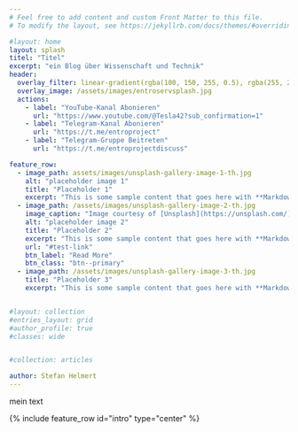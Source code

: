 ```yaml
---
# Feel free to add content and custom Front Matter to this file.
# To modify the layout, see https://jekyllrb.com/docs/themes/#overriding-theme-defaults

#layout: home
layout: splash
titel: "Titel"
excerpt: "ein Blog über Wissenschaft und Technik"
header:
  overlay_filter: linear-gradient(rgba(100, 150, 255, 0.5), rgba(255, 255, 255, 0.5))
  overlay_image: /assets/images/entroservsplash.jpg 
  actions:
    - label: "YouTube-Kanal Abonieren"
      url: "https://www.youtube.com/@Tesla42?sub_confirmation=1"
    - label: "Telegram-Kanal Abonieren"
      url: "https://t.me/entroproject"
    - label: "Telegram-Gruppe Beitreten"
      url: "https://t.me/entroprojectdiscuss"

feature_row:
  - image_path: assets/images/unsplash-gallery-image-1-th.jpg
    alt: "placeholder image 1"
    title: "Placeholder 1"
    excerpt: "This is some sample content that goes here with **Markdown** formatting."
  - image_path: /assets/images/unsplash-gallery-image-2-th.jpg
    image_caption: "Image courtesy of [Unsplash](https://unsplash.com/)"
    alt: "placeholder image 2"
    title: "Placeholder 2"
    excerpt: "This is some sample content that goes here with **Markdown** formatting."
    url: "#test-link"
    btn_label: "Read More"
    btn_class: "btn--primary"
  - image_path: /assets/images/unsplash-gallery-image-3-th.jpg
    title: "Placeholder 3"
    excerpt: "This is some sample content that goes here with **Markdown** formatting."


#layout: collection
#entries_layout: grid
#author_profile: true
#classes: wide


#collection: articles

author: Stefan Helmert
---
```


mein text

{% include feature_row id="intro" type="center" %}

